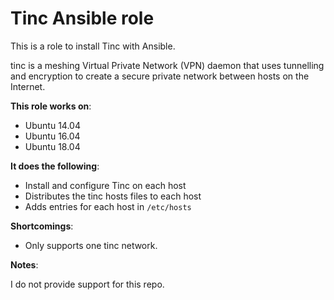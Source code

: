 # Tinc Ansible role

This is a role to install Tinc with Ansible.

tinc is a meshing Virtual Private Network (VPN) daemon that uses tunnelling
and encryption to create a secure private network between hosts on the
Internet.

**This role works on**:

- Ubuntu 14.04
- Ubuntu 16.04
- Ubuntu 18.04

**It does the following**:

- Install and configure Tinc on each host
- Distributes the tinc hosts files to each host
- Adds entries for each host in `/etc/hosts`

**Shortcomings**:

- Only supports one tinc network.

**Notes**:

I do not provide support for this repo.
